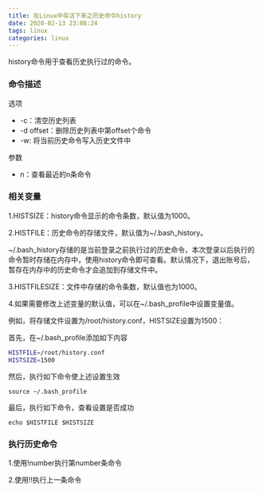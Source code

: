 ```yaml
---
title: 在Linux中存活下来之历史命令history
date: 2020-02-13 23:08:24
tags: linux
categories: linux
---
```


history命令用于查看历史执行过的命令。

<!--more-->

### 命令描述

选项

* -c：清空历史列表
* -d offset：删除历史列表中第offset个命令
* -w: 将当前历史命令写入历史文件中

参数

* n：查看最近的n条命令

### 相关变量

1.HISTSIZE：history命令显示的命令条数，默认值为1000。

2.HISTFILE：历史命令的存储文件，默认值为~/.bash_history。

~/.bash_history存储的是当前登录之前执行过的历史命令，本次登录以后执行的命令暂时存储在内存中，使用history命令即可查看。默认情况下，退出账号后，暂存在内存中的历史命令才会追加到存储文件中。

3.HISTFILESIZE：文件中存储的命令条数，默认值也为1000。

4.如果需要修改上述变量的默认值，可以在~/.bash_profile中设置变量值。

例如，将存储文件设置为/root/history.conf，HISTSIZE设置为1500：

首先，在~/.bash_profile添加如下内容

```sh
HISTFILE=/root/history.conf
HISTSIZE=1500
```

然后，执行如下命令使上述设置生效

```shell
source ~/.bash_profile
```

最后，执行如下命令，查看设置是否成功

```shell
echo $HISTFILE $HISTSIZE
```

### 执行历史命令

1.使用!number执行第number条命令

2.使用!!执行上一条命令